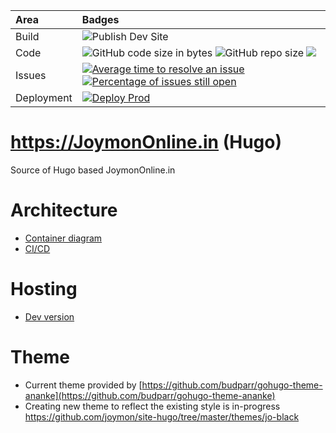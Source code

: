 | Area          |      Badges  |
|:----------    |:-------------|
| Build         | ![Publish Dev Site](https://github.com/JoymonOnline/site-hugo/workflows/Publish%20Dev%20Site/badge.svg) |
| Code | ![GitHub code size in bytes](https://img.shields.io/github/languages/code-size/joymon/site-hugo) ![GitHub repo size](https://img.shields.io/github/repo-size/joymon/site-hugo) [![](https://tokei.rs/b1/github/joymon/site-hugo)](https://github.com/joymon/site-hugo) |
| Issues | [![Average time to resolve an issue](http://isitmaintained.com/badge/resolution/joymon/site-hugo.svg)](http://isitmaintained.com/project/joymon/site-hugo "Average time to resolve an issue") [![Percentage of issues still open](http://isitmaintained.com/badge/open/joymon/site-hugo.svg)](http://isitmaintained.com/project/site-hugo "Percentage of issues still open") |
| Deployment    |  [![Deploy Prod](https://github.com/joymon/site-hugo/actions/workflows/prod-deploy.yml/badge.svg)](https://github.com/joymon/site-hugo/actions/workflows/prod-deploy.yml) |

# https://JoymonOnline.in (Hugo) 
Source of Hugo based JoymonOnline.in

# Architecture

- [Container diagram](http://www.plantuml.com/plantuml/proxy?fmt=svg&cache=no&src=https://raw.githubusercontent.com/joymon/site-hugo/master/diagrams/container.puml)
- [CI/CD](http://www.plantuml.com/plantuml/proxy?fmt=svg&cache=no&src=https://raw.githubusercontent.com/joymon/site-hugo/master/diagrams/ci-cd.puml)

# Hosting
- [Dev version](https://joymon.github.io/site-hugo/)

# Theme
- Current theme provided by [https://github.com/budparr/gohugo-theme-ananke](https://github.com/budparr/gohugo-theme-ananke)
- Creating new theme to reflect the existing style is in-progress  https://github.com/joymon/site-hugo/tree/master/themes/jo-black
